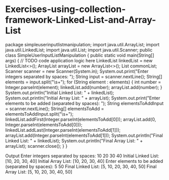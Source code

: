# Exercises-using-collection-framework-Linked-List-and-Array-List
package simpleuserinputlistmanipulation;
import java.util.ArrayList;
import java.util.LinkedList;
import java.util.List;
import java.util.Scanner;
public class SimpleUserInputListManipulation {
    public static void main(String[] args) {
        // TODO code application logic here
         LinkedList<Integer> linkedList = new LinkedList<>();
        ArrayList<Integer> arrayList = new ArrayList<>();
        List<Integer> commonList;
        Scanner scanner = new Scanner(System.in);
        System.out.print("Enter integers separated by spaces: ");
        String input = scanner.nextLine();
        String[] elements = input.split("\\s+");
        for (String element : elements) {
            int number = Integer.parseInt(element);
            linkedList.add(number);
            arrayList.add(number);
        }
        System.out.println("Initial Linked List: " + linkedList);
        System.out.println("Initial Array List: " + arrayList);
        System.out.print("Enter elements to be added (separated by spaces): ");
        String elementsToAddInput = scanner.nextLine();
        String[] elementsToAdd = elementsToAddInput.split("\\s+");
        linkedList.addFirst(Integer.parseInt(elementsToAdd[0]));
        arrayList.add(0, Integer.parseInt(elementsToAdd[0]));
        linkedList.addLast(Integer.parseInt(elementsToAdd[1]));
        arrayList.add(Integer.parseInt(elementsToAdd[1]));
        System.out.println("Final Linked List: " + linkedList);
        System.out.println("Final Array List: " + arrayList);
        scanner.close();
    }
}
    
Output
Enter integers separated by spaces: 10 20 30 40
Initial Linked List: [10, 20, 30, 40]
Initial Array List: [10, 20, 30, 40]
Enter elements to be added (separated by spaces): 5 50
Final Linked List: [5, 10, 20, 30, 40, 50]
Final Array List: [5, 10, 20, 30, 40, 50]
